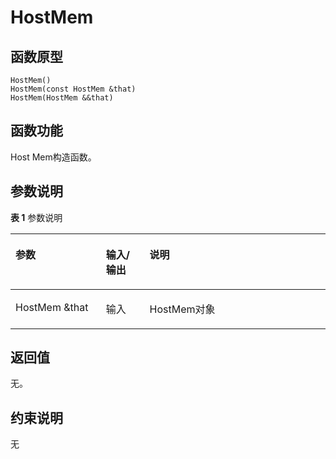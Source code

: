# HostMem 

## 函数原型<a name="zh-cn_topic_0000001933105884_section10020mcpsimp"></a>

```
HostMem()
HostMem(const HostMem &that)
HostMem(HostMem &&that)
```

## 函数功能<a name="zh-cn_topic_0000001933105884_section10023mcpsimp"></a>

Host Mem构造函数。

## 参数说明<a name="zh-cn_topic_0000001933105884_section10026mcpsimp"></a>

**表 1**  参数说明

<a name="zh-cn_topic_0000001933105884_table9863mcpsimp"></a>
<table><thead align="left"><tr id="zh-cn_topic_0000001933105884_row9870mcpsimp"><th class="cellrowborder" valign="top" width="28.71%" id="mcps1.2.4.1.1"><p id="zh-cn_topic_0000001933105884_p9872mcpsimp"><a name="zh-cn_topic_0000001933105884_p9872mcpsimp"></a><a name="zh-cn_topic_0000001933105884_p9872mcpsimp"></a>参数</p>
</th>
<th class="cellrowborder" valign="top" width="13.86%" id="mcps1.2.4.1.2"><p id="zh-cn_topic_0000001933105884_p9874mcpsimp"><a name="zh-cn_topic_0000001933105884_p9874mcpsimp"></a><a name="zh-cn_topic_0000001933105884_p9874mcpsimp"></a>输入/输出</p>
</th>
<th class="cellrowborder" valign="top" width="57.43000000000001%" id="mcps1.2.4.1.3"><p id="zh-cn_topic_0000001933105884_p9876mcpsimp"><a name="zh-cn_topic_0000001933105884_p9876mcpsimp"></a><a name="zh-cn_topic_0000001933105884_p9876mcpsimp"></a>说明</p>
</th>
</tr>
</thead>
<tbody><tr id="zh-cn_topic_0000001933105884_row9878mcpsimp"><td class="cellrowborder" valign="top" width="28.71%" headers="mcps1.2.4.1.1 "><p id="zh-cn_topic_0000001933105884_p11355165683114"><a name="zh-cn_topic_0000001933105884_p11355165683114"></a><a name="zh-cn_topic_0000001933105884_p11355165683114"></a>HostMem &amp;that</p>
</td>
<td class="cellrowborder" valign="top" width="13.86%" headers="mcps1.2.4.1.2 "><p id="zh-cn_topic_0000001933105884_p9882mcpsimp"><a name="zh-cn_topic_0000001933105884_p9882mcpsimp"></a><a name="zh-cn_topic_0000001933105884_p9882mcpsimp"></a>输入</p>
</td>
<td class="cellrowborder" valign="top" width="57.43000000000001%" headers="mcps1.2.4.1.3 "><p id="zh-cn_topic_0000001933105884_p9884mcpsimp"><a name="zh-cn_topic_0000001933105884_p9884mcpsimp"></a><a name="zh-cn_topic_0000001933105884_p9884mcpsimp"></a>HostMem对象</p>
</td>
</tr>
</tbody>
</table>

## 返回值<a name="zh-cn_topic_0000001933105884_section10029mcpsimp"></a>

无。

## 约束说明<a name="zh-cn_topic_0000001933105884_section10032mcpsimp"></a>

无

